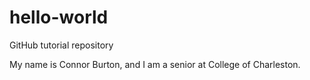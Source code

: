 # hello-world
GitHub tutorial repository

My name is Connor Burton, and I am a senior at College of Charleston.
